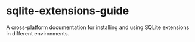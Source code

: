 # sqlite-extensions-guide
A cross-platform documentation for installing and using SQLite extensions in different environments.
